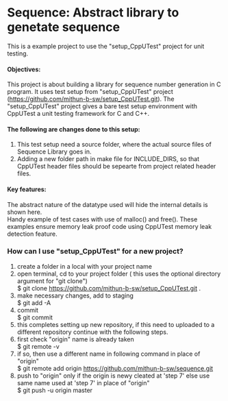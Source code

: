 # Sequence: Abstract library to genetate sequence

This is a example project to use the "setup_CppUTest" project for unit testing.  

#### Objectives:  

This project is about building a library for sequence number generation in C program.
It uses test setup from "setup_CppUTest" project (https://github.com/mithun-b-sw/setup_CppUTest.git).
The "setup_CppUTest" project gives a bare test setup environment with CppUTest a unit testing framework for C and C++.  

#### The following are changes done to this setup:  
1. This test setup need a source folder, where the actual source files of Sequence Library goes in.
2. Adding a new folder path in make file for INCLUDE_DIRS, so that CppUTest header files should be sepearte from project related header files.

#### Key features:  
The abstract nature of the datatype used will hide the internal details is shown here.  
Handy example of test cases with use of malloc() and free().
These examples ensure memory leak proof code using CppUTest memory leak detection feature.  

### How can I use "setup_CppUTest" for a new project?

1. create a folder in a local with your project name
2. open terminal, cd to your project folder ( this uses the optional directory argument for "git clone")  
    $ git clone https://github.com/mithun-b-sw/setup_CppUTest.git .
3. make necessary changes, add to staging  
    $ git add -A
4. commit  
    $ git commit
5. this completes setting up new repository, if this need to uploaded to a different repository continue with the following steps.
6. first check "origin" name is already taken  
    $ git remote -v
7. if so, then use a different name in following command in place of "origin"  
    $ git remote add origin https://github.com/mithun-b-sw/sequence.git
8. push to "origin" only if the origin is newy cleated at 'step 7' else use same name used at 'step 7' in place of "origin"  
    $ git push -u origin master


